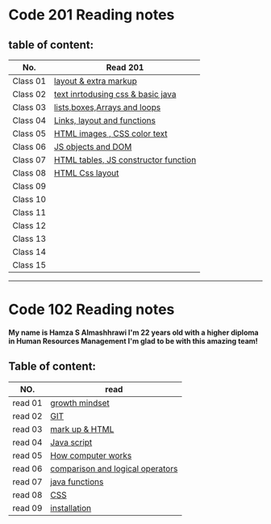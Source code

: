 # Code 201 Reading notes

## table of content:

 No. | Read 201                                         
 --- | ---------- 
Class 01 | [layout & extra markup](Class-01.md)             
Class 02 | [text inrtodusing css & basic java](Class-02.md) 
Class 03 | [lists,boxes,Arrays and loops](Class-03.md)      
Class 04 | [Links, layout and functions](Class-04.md)       
Class 05 | [HTML images , CSS color text](Class-05.md)                                             
Class 06 | [JS objects and DOM](Class-06.md)                                             
Class 07 | [HTML tables, JS constructor function](Class-07.md)                                             
Class 08 | [HTML Css layout](Class-08.md)                                             
Class 09 | []()                                             
Class 10 | []()                                             
Class 11 | []()                                             
Class 12 | []()                                            
Class 13 | []()                                             
Class 14 | []()                                             
Class 15 | []()                                             

----------------- 
# Code 102 Reading notes 

#### My name is Hamza S Almashhrawi I'm 22 years old with a higher diploma in Human Resources Management I'm glad to be with this amazing team! 

## Table of content:

 NO. | read                                          
 --- | -----------
read 01   | [growth mindset](Read1.md)                    
read 02   | [GIT](Read02.md)                              
read 03   | [mark up & HTML](Read03.md)                  
read 04   | [Java script](Read04a.md)                     
read 05   | [How computer works](Read04b.md)              
read 06   | [comparison and logical operators](Read05.md) 
read 07   | [java functions](Read06.md)                   
read 08   | [CSS](Read07.md)                              
read 09   | [installation](Read09.md)                     